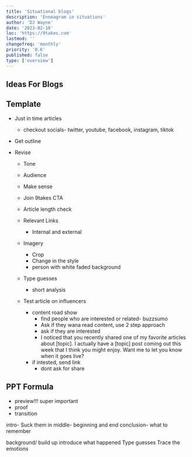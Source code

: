 ```yaml
---
title: 'Situational blogs'
description: 'Enneagram in situations'
author: 'DJ Wayne'
date: '2023-02-18'
loc: 'https://9takes.com'
lastmod: ''
changefreq: 'monthly'
priority: '0.6'
published: false
type: ['overview']
---
```


## Ideas For Blogs

## Template

- Just in time articles
  - checkout socials- twitter, youtube, facebook, instagram, tiktok
- Get outline
- Revise

  - Tone
  - Audience
  - Make sense
  - Join 9takes CTA
  - Article length check
  - Relevant Links

    - Internal and external

  - Imagery

    - Crop
    - Change in the style
    - person with white faded background

  - Type guesses

    - short analysis

  - Test article on influencers
    - content road show
      - find people who are interested or related- buzzsumo
      - Ask if they wana read content, use 2 step approach
      - ask if they are interested
      - I noticed that you recently shared one of my favorite articles about [topic]. I actually have a [topic] post coming out this week that I think you might enjoy. Want me to let you know when it goes live?
    - if intested, send link
      - dont ask for share

## PPT Formula

- preview!!! super important
- proof
- transition

intro- Suck them in
middle- beginning and end
conclusion- what to remember

background/ build up
introduce what happened
Type guesses
Trace the emotions
